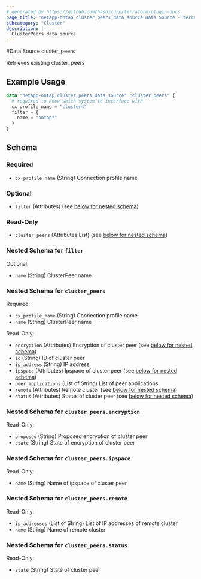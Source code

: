 ```yaml
---
# generated by https://github.com/hashicorp/terraform-plugin-docs
page_title: "netapp-ontap_cluster_peers_data_source Data Source - terraform-provider-netapp-ontap"
subcategory: "Cluster"
description: |-
  ClusterPeers data source
---
```


#Data Source cluster_peers

Retrieves existing cluster_peers

## Example Usage
```terraform
data "netapp-ontap_cluster_peers_data_source" "cluster_peers" {
  # required to know which system to interface with
  cx_profile_name = "cluster4"
  filter = {
    name = "ontap*"
  }
}
```


<!-- schema generated by tfplugindocs -->
## Schema

### Required

- `cx_profile_name` (String) Connection profile name

### Optional

- `filter` (Attributes) (see [below for nested schema](#nestedatt--filter))

### Read-Only

- `cluster_peers` (Attributes List) (see [below for nested schema](#nestedatt--cluster_peers))

<a id="nestedatt--filter"></a>
### Nested Schema for `filter`

Optional:

- `name` (String) ClusterPeer name


<a id="nestedatt--cluster_peers"></a>
### Nested Schema for `cluster_peers`

Required:

- `cx_profile_name` (String) Connection profile name
- `name` (String) ClusterPeer name

Read-Only:

- `encryption` (Attributes) Encryption of cluster peer (see [below for nested schema](#nestedatt--cluster_peers--encryption))
- `id` (String) ID of cluster peer
- `ip_address` (String) IP address
- `ipspace` (Attributes) Ipspace of cluster peer (see [below for nested schema](#nestedatt--cluster_peers--ipspace))
- `peer_applications` (List of String) List of peer applications
- `remote` (Attributes) Remote cluster (see [below for nested schema](#nestedatt--cluster_peers--remote))
- `status` (Attributes) Status of cluster peer (see [below for nested schema](#nestedatt--cluster_peers--status))

<a id="nestedatt--cluster_peers--encryption"></a>
### Nested Schema for `cluster_peers.encryption`

Read-Only:

- `proposed` (String) Proposed encryption of cluster peer
- `state` (String) State of encryption of cluster peer


<a id="nestedatt--cluster_peers--ipspace"></a>
### Nested Schema for `cluster_peers.ipspace`

Read-Only:

- `name` (String) Name of ipspace of cluster peer


<a id="nestedatt--cluster_peers--remote"></a>
### Nested Schema for `cluster_peers.remote`

Read-Only:

- `ip_addresses` (List of String) List of IP addresses of remote cluster
- `name` (String) Name of remote cluster


<a id="nestedatt--cluster_peers--status"></a>
### Nested Schema for `cluster_peers.status`

Read-Only:

- `state` (String) State of cluster peer


